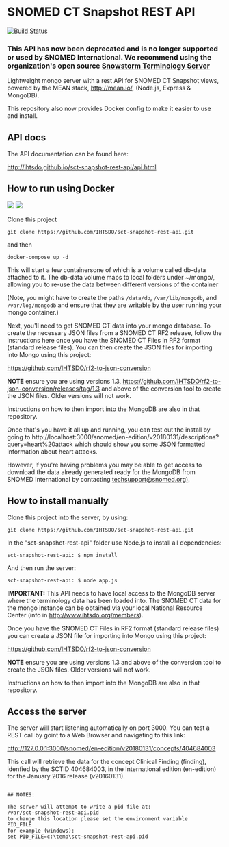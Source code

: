 # SNOMED CT Snapshot REST API
[![Build Status](https://travis-ci.org/IHTSDO/sct-snapshot-rest-api.svg?branch=master)](https://travis-ci.org/IHTSDO/sct-snapshot-rest-api)

### **This API has now been deprecated and is no longer supported or used by SNOMED International. We recommend using the organization's open source [Snowstorm Terminology Server](https://github.com/IHTSDO/snowstorm)**

Lightweight mongo server with a rest API for SNOMED CT Snapshot views, powered by the MEAN stack, http://mean.io/, (Node.js, Express &amp; MongoDB).

This repository also now provides Docker config to make it easier to use and install.

## API docs

The API documentation can be found here:

<http://ihtsdo.github.io/sct-snapshot-rest-api/api.html>


## How to run using Docker
[![](https://images.microbadger.com/badges/image/snomedinternational/snomed-snapshot-api:2.0.svg)](https://microbadger.com/images/snomedinternational/snomed-snapshot-api:2.0 "Get your own image badge on microbadger.com") [![](https://images.microbadger.com/badges/version/snomedinternational/snomed-snapshot-api:2.0.svg)](https://microbadger.com/images/snomedinternational/snomed-snapshot-api:2.0 "Get your own version badge on microbadger.com")

Clone this project
```
git clone https://github.com/IHTSDO/sct-snapshot-rest-api.git
```

and then
```
docker-compose up -d
```
This will start a few containersone of which is a volume called db-data attached to it. The db-data volume maps to local folders under ~/mongo/, allowing you to re-use the data between different versions of the container

(Note, you might have to create the paths ```/data/db```, ```/var/lib/mongodb```, and ```/var/log/mongodb``` and ensure that they are writable by the user running your mongo container.)

Next, you'll need to get SNOMED CT data into your mongo database. To create the necessary JSON files from a SNOMED CT RF2 release, follow the instructions here once you have the SNOMED CT Files in RF2 format (standard release files). You can then create the JSON files for importing into Mongo using this project:

<https://github.com/IHTSDO/rf2-to-json-conversion>

**NOTE** ensure you are using versions 1.3, <https://github.com/IHTSDO/rf2-to-json-conversion/releases/tag/1.3> and above of the conversion tool to create the JSON files. Older versions will not work.

Instructions on how to then import into the MongoDB are also in that repository.

Once that's you have it all up and running, you can test out the install by going to
 http://localhost:3000/snomed/en-edition/v20180131/descriptions?query=heart%20attack
 which should show you some JSON formatted information about heart attacks.

However, if you're having problems you may be able to get access to download the data already generated ready for the MongoDB from SNOMED International by contacting [techsupport@snomed.org)](mailto:techsupport@snomed.org).

## How to install manually

Clone this project into the server, by using:

```
git clone https://github.com/IHTSDO/sct-snapshot-rest-api.git
```

In the "sct-snapshot-rest-api" folder use Node.js to install all dependencies:

```
sct-snapshot-rest-api: $ npm install
```

And then run the server:

```
sct-snapshot-rest-api: $ node app.js
```

**IMPORTANT:** This API needs to have local access to the MongoDB server where the terminology data has been loaded into. The SNOMED CT data for the mongo instance can be obtained via your local National Resource Center (info in <http://www.ihtsdo.org/members>).

Once you have the SNOMED CT Files in RF2 format (standard release files) you can create a JSON file for importing into Mongo using this project:

<https://github.com/IHTSDO/rf2-to-json-conversion>

**NOTE** ensure you are using versions 1.3 and above of the conversion tool to create the JSON files. Older versions will not work.

Instructions on how to then import into the MongoDB are also in that repository.

## Access the server

The server will start listening automatically on port 3000\. You can test a REST call by goint to a Web Browser and navigating to this link:

<http://127.0.0.1:3000/snomed/en-edition/v20180131/concepts/404684003>

This call will retrieve the data for the concept Clinical Finding (finding), idenfied by the SCTID 404684003, in the International edition (en-edition) for the January 2016 release (v20160131).
```

## NOTES:

The server will attempt to write a pid file at:
/var/sct-snapshot-rest-api.pid
to change this location please set the environment variable
PID_FILE
for example (windows):
set PID_FILE=c:\temp\sct-snapshot-rest-api.pid
